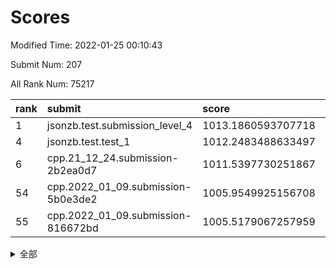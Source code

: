 # Scores

Modified Time: 2022-01-25 00:10:43

Submit Num: 207

All Rank Num: 75217

| rank |               submit               |       score        |       sigma        | pk_num |
| :--- | :--------------------------------- | :----------------- | :----------------- | :----- |
| 1    | jsonzb.test.submission_level_4     | 1013.1860593707718 | 0.8074671661577183 | 1455   |
| 4    | jsonzb.test.test_1                 | 1012.2483488633497 | 0.80277240990848   | 1456   |
| 6    | cpp.21_12_24.submission-2b2ea0d7   | 1011.5397730251867 | 0.7972827796438612 | 1456   |
| 54   | cpp.2022_01_09.submission-5b0e3de2 | 1005.9549925156708 | 0.725615584415472  | 1454   |
| 55   | cpp.2022_01_09.submission-816672bd | 1005.5179067257959 | 0.7189762851681445 | 1453   |


<details>
<summary>全部</summary>

| rank |                 submit                 |       score        |       sigma        | pk_num |
| :--- | :------------------------------------- | :----------------- | :----------------- | :----- |
| 1    | jsonzb.test.submission_level_4         | 1013.1860593707718 | 0.8074671661577183 | 1455   |
| 2    | gobigger.level_3.submission_level_3_1  | 1012.7162219999758 | 0.7898637745419004 | 1458   |
| 3    | gobigger.level_3.submission_level_3_6  | 1012.287925946318  | 0.8185611343417952 | 1453   |
| 4    | jsonzb.test.test_1                     | 1012.2483488633497 | 0.80277240990848   | 1456   |
| 5    | gobigger.level_3.submission_level_3_4  | 1011.9350888374191 | 0.7870435906816368 | 1450   |
| 6    | cpp.21_12_24.submission-2b2ea0d7       | 1011.5397730251867 | 0.7972827796438612 | 1456   |
| 7    | gobigger.level_3.submission_level_3_45 | 1011.3090483212313 | 0.7617600760260528 | 1456   |
| 8    | gobigger.level_3.submission_level_3_28 | 1011.1299637548967 | 0.7995588906759009 | 1457   |
| 9    | gobigger.level_3.submission_level_3_41 | 1011.083971691281  | 0.7645935918603382 | 1458   |
| 10   | gobigger.level_3.submission_level_3_2  | 1010.8461030720174 | 0.783944950064175  | 1451   |
| 11   | gobigger.level_3.submission_level_3_0  | 1010.7603730361761 | 0.7740695138121918 | 1453   |
| 12   | gobigger.level_3.submission_level_3_36 | 1010.6183983520959 | 0.7564013734531315 | 1454   |
| 13   | gobigger.level_3.submission_level_3_38 | 1010.6037814061688 | 0.7945141825111098 | 1448   |
| 14   | gobigger.level_3.submission_level_3_44 | 1010.5014985535441 | 0.7500686386169361 | 1453   |
| 15   | gobigger.level_3.submission_level_3_29 | 1010.4564144899688 | 0.761355340796078  | 1450   |
| 16   | gobigger.level_3.submission_level_3_21 | 1010.4000812704465 | 0.7564610554328108 | 1456   |
| 17   | gobigger.level_3.submission_level_3_46 | 1010.3384321795696 | 0.7415672804022    | 1451   |
| 18   | gobigger.level_3.submission_level_3_33 | 1010.2890938159481 | 0.7587472969825881 | 1452   |
| 19   | gobigger.level_3.submission_level_3_37 | 1010.2806444379113 | 0.7563194284416838 | 1451   |
| 20   | gobigger.level_3.submission_level_3_34 | 1010.2588227573564 | 0.790092166129612  | 1449   |
| 21   | gobigger.level_3.submission_level_3_35 | 1010.2113816304817 | 0.7401718737632345 | 1456   |
| 22   | gobigger.level_3.submission_level_3_15 | 1010.2017983891625 | 0.7500643073298046 | 1454   |
| 23   | gobigger.level_3.submission_level_3_27 | 1010.1867563677838 | 0.7684110161410623 | 1455   |
| 24   | gobigger.level_3.submission_level_3_14 | 1010.1855864333785 | 0.7609526791036747 | 1453   |
| 25   | gobigger.level_3.submission_level_3_12 | 1010.1288911909211 | 0.7545693767608141 | 1450   |
| 26   | gobigger.level_3.submission_level_3_40 | 1010.1263817339818 | 0.7572802844221849 | 1454   |
| 27   | gobigger.level_3.submission_level_3_5  | 1010.090329749475  | 0.7528348021190852 | 1454   |
| 28   | gobigger.level_3.submission_level_3_47 | 1010.0270855617064 | 0.7575363317711789 | 1452   |
| 29   | gobigger.level_3.submission_level_3_26 | 1010.0218757511633 | 0.7539001433770556 | 1449   |
| 30   | gobigger.level_3.submission_level_3_49 | 1009.9983181379241 | 0.7479689462404042 | 1458   |
| 31   | gobigger.level_3.submission_level_3_8  | 1009.9662520879245 | 0.7403600934647651 | 1450   |
| 32   | gobigger.level_3.submission_level_3_39 | 1009.9101215794614 | 0.7467933679133623 | 1459   |
| 33   | gobigger.level_3.submission_level_3_48 | 1009.8946784222561 | 0.7650269574420892 | 1455   |
| 34   | gobigger.level_3.submission_level_3_19 | 1009.7079516664932 | 0.7509879848709622 | 1452   |
| 35   | gobigger.level_3.submission_level_3_32 | 1009.6872435267486 | 0.7492228869579372 | 1451   |
| 36   | gobigger.level_3.submission_level_3_7  | 1009.6676603873304 | 0.7868468343179403 | 1456   |
| 37   | gobigger.level_3.submission_level_3_24 | 1009.4920881923518 | 0.7647894103572618 | 1453   |
| 38   | gobigger.level_3.submission_level_3_11 | 1009.4058448301707 | 0.7653159999571633 | 1453   |
| 39   | gobigger.level_3.submission_level_3_31 | 1009.3111031915851 | 0.764695565237669  | 1454   |
| 40   | gobigger.level_3.submission_level_3_10 | 1009.2611341996344 | 0.7352655251625146 | 1455   |
| 41   | gobigger.level_3.submission_level_3_13 | 1009.2452297219476 | 0.7493134138973842 | 1457   |
| 42   | gobigger.level_3.submission_level_3_43 | 1009.2391315144788 | 0.7376988971407278 | 1452   |
| 43   | gobigger.level_3.submission_level_3_17 | 1009.1494493374819 | 0.7469011531414592 | 1453   |
| 44   | gobigger.level_3.submission_level_3_30 | 1009.1198035505864 | 0.7474294507805185 | 1458   |
| 45   | gobigger.level_3.submission_level_3_16 | 1009.0644409599656 | 0.763379193370044  | 1453   |
| 46   | gobigger.level_3.submission_level_3_3  | 1009.0429239113344 | 0.7472361375674648 | 1454   |
| 47   | gobigger.level_3.submission_level_3_42 | 1008.9367289376486 | 0.7422945584176999 | 1459   |
| 48   | gobigger.level_3.submission_level_3_23 | 1008.793665726625  | 0.7772770636360146 | 1459   |
| 49   | gobigger.level_3.submission_level_3_9  | 1008.6971265693571 | 0.7446067845683477 | 1451   |
| 50   | gobigger.level_3.submission_level_3_20 | 1008.6724576147452 | 0.7674278699726046 | 1452   |
| 51   | gobigger.level_3.submission_level_3_22 | 1008.5085871163146 | 0.7508994929468263 | 1454   |
| 52   | gobigger.level_3.submission_level_3_25 | 1008.3387559081136 | 0.7506830915618186 | 1455   |
| 53   | gobigger.level_3.submission_level_3_18 | 1008.0878832533623 | 0.7407642392629497 | 1450   |
| 54   | cpp.2022_01_09.submission-5b0e3de2     | 1005.9549925156708 | 0.725615584415472  | 1454   |
| 55   | cpp.2022_01_09.submission-816672bd     | 1005.5179067257959 | 0.7189762851681445 | 1453   |
| 56   | gobigger.level_1.submission_level_1_32 | 1004.7135692408051 | 0.7203770608896377 | 1451   |
| 57   | gobigger.level_1.submission_level_1_10 | 1004.691262785245  | 0.7133342853310015 | 1452   |
| 58   | gobigger.level_1.submission_level_1_35 | 1004.6591523525627 | 0.7282893617054832 | 1453   |
| 59   | gobigger.level_1.submission_level_1_41 | 1004.297911443215  | 0.7052439252531284 | 1452   |
| 60   | gobigger.level_1.submission_level_1_23 | 1004.1932628640136 | 0.7268295630976422 | 1455   |
| 61   | gobigger.level_1.submission_level_1_2  | 1004.1777014988191 | 0.7204153922929635 | 1458   |
| 62   | gobigger.level_1.submission_level_1_6  | 1004.0981218080688 | 0.720241926100698  | 1456   |
| 63   | gobigger.level_1.submission_level_1_36 | 1004.0576851078247 | 0.7129652371036341 | 1453   |
| 64   | gobigger.level_1.submission_level_1_34 | 1003.9862664549439 | 0.7145985933835854 | 1453   |
| 65   | gobigger.level_1.submission_level_1_46 | 1003.8228789561635 | 0.7100878706671704 | 1451   |
| 66   | gobigger.level_1.submission_level_1_37 | 1003.7537022042947 | 0.7170722951371606 | 1455   |
| 67   | gobigger.level_1.submission_level_1_20 | 1003.7073179950337 | 0.7180633264585099 | 1448   |
| 68   | gobigger.level_1.submission_level_1_8  | 1003.6892951641845 | 0.7068356468740004 | 1457   |
| 69   | gobigger.level_1.submission_level_1_42 | 1003.6746817770326 | 0.720273996948669  | 1451   |
| 70   | gobigger.level_1.submission_level_1_12 | 1003.57062774292   | 0.7133412572005063 | 1454   |
| 71   | gobigger.level_1.submission_level_1_28 | 1003.5605835559776 | 0.7043553371231499 | 1458   |
| 72   | gobigger.level_1.submission_level_1_43 | 1003.5346795713058 | 0.704413789168937  | 1452   |
| 73   | gobigger.level_1.submission_level_1_1  | 1003.445557862561  | 0.7111569148988074 | 1456   |
| 74   | gobigger.level_1.submission_level_1_7  | 1003.418335676646  | 0.7227666840067787 | 1450   |
| 75   | gobigger.level_1.submission_level_1_15 | 1003.3571734647969 | 0.7206712296789863 | 1456   |
| 76   | gobigger.level_1.submission_level_1_25 | 1003.3384896584339 | 0.7136466935954823 | 1452   |
| 77   | gobigger.level_1.submission_level_1_4  | 1003.3301146772853 | 0.7132446426078326 | 1454   |
| 78   | gobigger.level_1.submission_level_1_38 | 1003.3300451477736 | 0.723126600660392  | 1455   |
| 79   | gobigger.level_1.submission_level_1_19 | 1003.3259118685921 | 0.7192140567978276 | 1460   |
| 80   | gobigger.level_1.submission_level_1_26 | 1003.2956616200137 | 0.7170156555636301 | 1455   |
| 81   | gobigger.level_1.submission_level_1_48 | 1003.2739447574878 | 0.7196374709771511 | 1454   |
| 82   | gobigger.level_1.submission_level_1_11 | 1003.1872619787601 | 0.7100557501001015 | 1456   |
| 83   | gobigger.level_1.submission_level_1_5  | 1003.1471463924113 | 0.7207209707591534 | 1455   |
| 84   | gobigger.level_1.submission_level_1_29 | 1003.05812228584   | 0.7177840596119044 | 1453   |
| 85   | gobigger.level_1.submission_level_1_45 | 1003.0375087813785 | 0.7193800324466013 | 1455   |
| 86   | gobigger.level_1.submission_level_1_17 | 1002.9947391389304 | 0.7276259060164347 | 1450   |
| 87   | gobigger.level_1.submission_level_1_18 | 1002.9910561844547 | 0.721456266979134  | 1455   |
| 88   | gobigger.level_1.submission_level_1_9  | 1002.9676533831456 | 0.7063379782268616 | 1454   |
| 89   | gobigger.level_1.submission_level_1_40 | 1002.9458335911823 | 0.7150166596416138 | 1447   |
| 90   | gobigger.level_1.submission_level_1_3  | 1002.8976188337725 | 0.7303560162092756 | 1454   |
| 91   | gobigger.level_1.submission_level_1_16 | 1002.7925450557354 | 0.7269437859929456 | 1451   |
| 92   | gobigger.level_1.submission_level_1_22 | 1002.7197530659774 | 0.7169820804449341 | 1451   |
| 93   | gobigger.level_1.submission_level_1_0  | 1002.7176804767491 | 0.7148241082267696 | 1451   |
| 94   | gobigger.level_1.submission_level_1_24 | 1002.7099032274293 | 0.723061095522539  | 1451   |
| 95   | gobigger.level_1.submission_level_1_13 | 1002.6113616719636 | 0.7198142795116098 | 1454   |
| 96   | gobigger.level_1.submission_level_1_14 | 1002.532159118899  | 0.7093774709665079 | 1455   |
| 97   | gobigger.level_1.submission_level_1_39 | 1002.502017538174  | 0.7090080200582308 | 1457   |
| 98   | gobigger.level_1.submission_level_1_49 | 1002.4874416377679 | 0.7102338425071569 | 1454   |
| 99   | gobigger.level_1.submission_level_1_27 | 1002.2767740263388 | 0.7037073800629566 | 1454   |
| 100  | gobigger.level_1.submission_level_1_47 | 1002.2356994411635 | 0.7103933649918744 | 1452   |
| 101  | gobigger.level_1.submission_level_1_44 | 1002.1617733843815 | 0.7122913339644681 | 1451   |
| 102  | gobigger.level_1.submission_level_1_30 | 1002.1315285863733 | 0.7093045876318118 | 1451   |
| 103  | gobigger.level_1.submission_level_1_21 | 1002.1082104770835 | 0.7173488623764354 | 1449   |
| 104  | gobigger.level_1.submission_level_1_31 | 1002.0636018670065 | 0.7103524122910362 | 1449   |
| 105  | gobigger.level_1.submission_level_1_33 | 1001.4644696927355 | 0.710487346077107  | 1449   |
| 106  | gobigger.random.submission_random_48   | 997.7902507520217  | 0.7125536192529425 | 1452   |
| 107  | gobigger.random.submission_random_33   | 997.7437036606701  | 0.7075492891870236 | 1453   |
| 108  | gobigger.random.submission_random_19   | 997.280162113314   | 0.7161555580829148 | 1459   |
| 109  | gobigger.random.submission_random_8    | 996.8994878755033  | 0.7157510210853132 | 1455   |
| 110  | gobigger.random.submission_random_47   | 996.82401233426    | 0.7240624311239514 | 1448   |
| 111  | gobigger.random.submission_random_1    | 996.685944474208   | 0.7227512009855778 | 1456   |
| 112  | gobigger.random.submission_random_20   | 996.620019778741   | 0.7037884200793127 | 1449   |
| 113  | gobigger.random.submission_random_17   | 996.5720471294062  | 0.7186083174394011 | 1448   |
| 114  | gobigger.random.submission_random_45   | 996.5333336263901  | 0.7118913725589581 | 1458   |
| 115  | gobigger.random.submission_random_14   | 996.4908581481668  | 0.7055167856777909 | 1458   |
| 116  | gobigger.random.submission_random_44   | 996.4170137537947  | 0.7151096864011561 | 1460   |
| 117  | gobigger.random.submission_random_46   | 996.3804519333873  | 0.7091890505807555 | 1457   |
| 118  | gobigger.random.submission_random_13   | 996.3439626777165  | 0.7225692448658231 | 1456   |
| 119  | gobigger.random.submission_random_25   | 996.3295201656584  | 0.7019708044963705 | 1456   |
| 120  | gobigger.random.submission_random_24   | 996.3115945605113  | 0.7088234530585034 | 1449   |
| 121  | gobigger.random.submission_random_23   | 996.2543041985839  | 0.7205668705040714 | 1451   |
| 122  | gobigger.random.submission_random_7    | 996.1693148824988  | 0.7184376984267615 | 1451   |
| 123  | gobigger.random.submission_random_43   | 996.1058080974327  | 0.7260204862328941 | 1454   |
| 124  | gobigger.random.submission_random_6    | 996.0042596631793  | 0.7103477010795785 | 1454   |
| 125  | gobigger.random.submission_random_18   | 995.9974035505588  | 0.714456362760818  | 1455   |
| 126  | gobigger.random.submission_random_28   | 995.9728268271915  | 0.7159110737545387 | 1451   |
| 127  | gobigger.random.submission_random_42   | 995.9381464404378  | 0.7162128215672067 | 1452   |
| 128  | gobigger.random.submission_random_26   | 995.9127189935118  | 0.7066886107638733 | 1456   |
| 129  | gobigger.random.submission_random_16   | 995.8832146633366  | 0.7198400434845382 | 1453   |
| 130  | gobigger.random.submission_random_30   | 995.8376649745854  | 0.7028798738110423 | 1453   |
| 131  | gobigger.random.submission_random_40   | 995.8371765881565  | 0.7124786779315946 | 1459   |
| 132  | gobigger.random.submission_random_36   | 995.772089609204   | 0.7138620376794317 | 1452   |
| 133  | gobigger.random.submission_random_5    | 995.7415104631413  | 0.7150357012239006 | 1451   |
| 134  | gobigger.random.submission_random_39   | 995.6866483913658  | 0.7139724567805461 | 1451   |
| 135  | gobigger.random.submission_random_3    | 995.6664992973826  | 0.7114567318823588 | 1455   |
| 136  | gobigger.random.submission_random_27   | 995.6498631505611  | 0.7110780867609631 | 1456   |
| 137  | gobigger.random.submission_random_22   | 995.6329814452502  | 0.7171168595429354 | 1450   |
| 138  | gobigger.random.submission_random_29   | 995.6098401698293  | 0.7061781490559546 | 1458   |
| 139  | gobigger.random.submission_random_4    | 995.6057554824139  | 0.7141296484644352 | 1457   |
| 140  | gobigger.random.submission_random_21   | 995.6043233435898  | 0.7136289885052023 | 1448   |
| 141  | gobigger.random.submission_random_0    | 995.4204247287532  | 0.7186329159690539 | 1457   |
| 142  | gobigger.random.submission_random_35   | 995.3928050309181  | 0.7107268091193726 | 1449   |
| 143  | gobigger.random.submission_random_32   | 995.3901574123103  | 0.7157569122305907 | 1452   |
| 144  | gobigger.random.submission_random_41   | 995.1755049585624  | 0.7041521213416219 | 1451   |
| 145  | gobigger.random.submission_random_31   | 995.1354508671142  | 0.7094167023102299 | 1453   |
| 146  | gobigger.random.submission_random_9    | 995.1144119083169  | 0.7288120700211014 | 1456   |
| 147  | gobigger.random.submission_random_37   | 995.0681382973127  | 0.7163666156740055 | 1456   |
| 148  | gobigger.random.submission_random_11   | 995.0476152323332  | 0.7196365755378888 | 1450   |
| 149  | gobigger.random.submission_random_34   | 995.028924808971   | 0.7124027752737772 | 1452   |
| 150  | gobigger.random.submission_random_49   | 994.9605310066571  | 0.7066051834449856 | 1449   |
| 151  | gobigger.random.submission_random_12   | 994.9429893639654  | 0.7107202572911283 | 1451   |
| 152  | gobigger.random.submission_random_15   | 994.9358586280714  | 0.7178436497457745 | 1452   |
| 153  | gobigger.random.submission_random_38   | 994.741441103276   | 0.7075165830485161 | 1459   |
| 154  | gobigger.random.submission_random_2    | 994.3515888087918  | 0.7180226027472429 | 1457   |
| 155  | gobigger.random.submission_random_10   | 994.2608865736984  | 0.7144704781984277 | 1454   |
| 156  | gobigger.level_2.submission_level_2_41 | 993.7124970764459  | 0.7362508250332529 | 1451   |
| 157  | gobigger.level_2.submission_level_2_10 | 993.6257207825421  | 0.7457637473973925 | 1459   |
| 158  | gobigger.level_2.submission_level_2_25 | 993.4645374547435  | 0.7364554759730972 | 1452   |
| 159  | gobigger.level_2.submission_level_2_32 | 993.4627847824114  | 0.7308097336840352 | 1453   |
| 160  | gobigger.level_2.submission_level_2_13 | 993.4562917819316  | 0.7417689294581892 | 1453   |
| 161  | gobigger.level_2.submission_level_2_21 | 993.4045700424192  | 0.7232825165948269 | 1450   |
| 162  | gobigger.level_2.submission_level_2_5  | 993.3370319573631  | 0.7351478113176148 | 1453   |
| 163  | gobigger.level_2.submission_level_2_40 | 993.1206750312863  | 0.7457663698915675 | 1453   |
| 164  | gobigger.level_2.submission_level_2_9  | 992.9168702366461  | 0.7213599604221804 | 1453   |
| 165  | gobigger.level_2.submission_level_2_22 | 992.8821855624044  | 0.7491029930111726 | 1457   |
| 166  | gobigger.level_2.submission_level_2_0  | 992.8591501583147  | 0.7436642486611185 | 1450   |
| 167  | gobigger.level_2.submission_level_2_23 | 992.8025780727602  | 0.747052055793602  | 1459   |
| 168  | gobigger.level_2.submission_level_2_47 | 992.7563855784256  | 0.7475928135565407 | 1450   |
| 169  | gobigger.level_2.submission_level_2_46 | 992.6095359352447  | 0.7620193077614319 | 1454   |
| 170  | gobigger.level_2.submission_level_2_30 | 992.5844656473752  | 0.7405723466605654 | 1452   |
| 171  | gobigger.level_2.submission_level_2_6  | 992.3841658755371  | 0.749776136181576  | 1453   |
| 172  | gobigger.level_2.submission_level_2_31 | 992.3771992519772  | 0.733610336876777  | 1457   |
| 173  | gobigger.level_2.submission_level_2_19 | 992.3220111115335  | 0.7339495178932613 | 1449   |
| 174  | gobigger.level_2.submission_level_2_2  | 992.2852299820022  | 0.7365058575806657 | 1449   |
| 175  | gobigger.level_2.submission_level_2_12 | 992.2238281553737  | 0.7532139597904435 | 1456   |
| 176  | gobigger.level_2.submission_level_2_37 | 992.178860348247   | 0.7490742493837317 | 1459   |
| 177  | gobigger.level_2.submission_level_2_17 | 992.1786751263364  | 0.7335291544890794 | 1452   |
| 178  | gobigger.level_2.submission_level_2_35 | 992.144373273924   | 0.7328312266222509 | 1452   |
| 179  | gobigger.level_2.submission_level_2_49 | 992.1257313348095  | 0.7459336833967838 | 1453   |
| 180  | gobigger.level_2.submission_level_2_34 | 992.1225370448838  | 0.7651003673747034 | 1457   |
| 181  | gobigger.level_2.submission_level_2_18 | 992.0578596415917  | 0.7559596274812769 | 1449   |
| 182  | gobigger.level_2.submission_level_2_42 | 992.0339744959467  | 0.740061207861177  | 1459   |
| 183  | gobigger.level_2.submission_level_2_29 | 991.9365333008808  | 0.767219885925348  | 1454   |
| 184  | gobigger.level_2.submission_level_2_33 | 991.8347677787178  | 0.7596425105321034 | 1455   |
| 185  | gobigger.level_2.submission_level_2_44 | 991.809052754348   | 0.734517016821908  | 1452   |
| 186  | gobigger.level_2.submission_level_2_36 | 991.7033389715397  | 0.7582175723908506 | 1454   |
| 187  | gobigger.level_2.submission_level_2_8  | 991.6923655896504  | 0.7521754319806749 | 1454   |
| 188  | gobigger.level_2.submission_level_2_4  | 991.6558004201993  | 0.7554797982838203 | 1455   |
| 189  | gobigger.level_2.submission_level_2_26 | 991.5448632096945  | 0.7341214327925755 | 1454   |
| 190  | gobigger.level_2.submission_level_2_45 | 991.5321421547713  | 0.7483499379593789 | 1456   |
| 191  | gobigger.level_2.submission_level_2_3  | 991.4858524593997  | 0.7581640807329412 | 1450   |
| 192  | gobigger.level_2.submission_level_2_43 | 991.3877581448338  | 0.7522789736304109 | 1450   |
| 193  | gobigger.level_2.submission_level_2_48 | 991.386709647666   | 0.7415995924116455 | 1455   |
| 194  | gobigger.level_2.submission_level_2_1  | 991.3094862095519  | 0.7460142386878174 | 1446   |
| 195  | gobigger.level_2.submission_level_2_38 | 991.1471444271408  | 0.7573991005402122 | 1456   |
| 196  | gobigger.level_2.submission_level_2_39 | 991.0211743602216  | 0.7539380448515073 | 1456   |
| 197  | gobigger.level_2.submission_level_2_24 | 990.9511942419828  | 0.7336477808249774 | 1454   |
| 198  | gobigger.level_2.submission_level_2_20 | 990.7966774866308  | 0.7737807435349406 | 1458   |
| 199  | gobigger.level_2.submission_level_2_27 | 990.6863219373903  | 0.7569324967017563 | 1449   |
| 200  | gobigger.level_2.submission_level_2_15 | 990.6638593094245  | 0.7440656610329373 | 1452   |
| 201  | gobigger.level_2.submission_level_2_11 | 990.6319614561316  | 0.7414416335725761 | 1453   |
| 202  | gobigger.level_2.submission_level_2_7  | 990.5528632027429  | 0.7529099316185817 | 1454   |
| 203  | gobigger.level_2.submission_level_2_28 | 990.4598001593215  | 0.7760513479869188 | 1451   |
| 204  | gobigger.level_2.submission_level_2_14 | 990.2212410566979  | 0.7557693362888567 | 1450   |
| 205  | gobigger.level_2.submission_level_2_16 | 989.6772030481986  | 0.7822453506348355 | 1454   |
| 206  | gobigger.none.submission_none_0        | 978.4958356975943  | 1.438967914656778  | 1456   |
| 207  | gobigger.none.submission_none_1        | 976.3410834244304  | 1.3803380009189028 | 1457   |

</details>